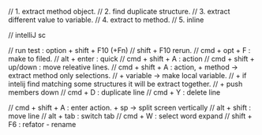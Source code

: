 // 1. extract method object.
// 2. find duplicate structure.
// 3. extract different value to variable.
// 4. extract to method.
// 5. inline

// intelliJ sc

// run test : option + shift + F10 (+Fn) // shift + F10 rerun.
// cmd + opt + F : make to filed.
// alt + enter : quick
// cmd + shift + A : action
// cmd + shift + up/down : move releative lines.
// cmd + shift + A : action, + method -> extract method only selections.
//                           + variable -> make local variable.
//                           + if intelij find matching some structures it will be extract together.
//                           + push members down
// cmd + D : duplicate line
// cmd + Y : delete line

// cmd + shift + A : enter action. + sp -> split screen vertically
// alt + shift : move line
// alt + tab : switch tab
// cmd + W : select word expand
// shift + F6 : refator - rename
